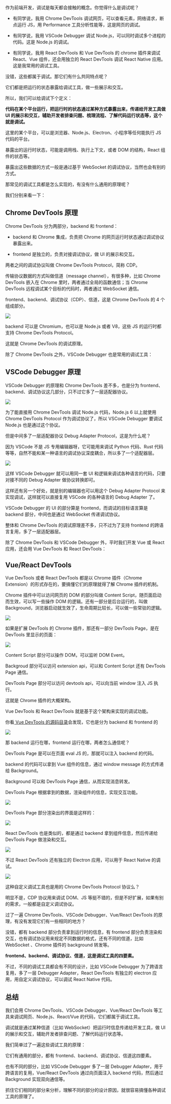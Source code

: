 ﻿作为前端开发，调试是每天都会接触的概念。你觉得什么是调试呢？

- 有同学说，我用 Chrome DevTools 调试网页，可以查看元素，网络请求，断点运行 JS，用 Performance 工具分析性能等，这是网页的调试。

- 有同学说，我用 VSCode Debugger 调试 Node.js，可以同时调试多个进程的代码。这是 Node.js 的调试。

- 有同学说，我用 React DevTools 和 Vue DevTools 的 chrome 插件来调试 React、Vue 组件，还会用独立的 React DevTools 调试 React Native 应用。这是我常用的调试工具。

没错，这些都属于调试。那它们有什么共同特点呢？

它们都是把运行的状态暴露给调试工具，做一些展示和交互。

所以，我们可以给调试下个定义：

**代码在某个平台运行，把运行时的状态通过某种方式暴露出来，传递给开发工具做 UI 的展示和交互，辅助开发者排查问题、梳理流程、了解代码运行状态等，这个就是调试。**

这里的某个平台，可以是浏览器、Node.js、Electron、小程序等任何能执行 JS 代码的平台。

暴露出的运行时状态，可能是调用栈、执行上下文，或者 DOM 的结构，React 组件的状态等。

暴露出这些数据的方式一般是通过基于 WebSocket 的调试协议，当然也会有别的方式。

那常见的调试工具都是怎么实现的，有没有什么通用的原理呢？

我们分别来看一下：

## Chrome DevTools 原理

Chrome DevTools 分为两部分，backend 和 frontend：

- backend 和 Chrome 集成，负责把 Chrome 的网页运行时状态通过调试协议暴露出来。

- frontend 是独立的，负责对接调试协议，做 UI 的展示和交互。

两者之间的调试协议叫做 Chrome DevTools Protocol，简称 CDP。

传输协议数据的方式叫做信道（message channel），有很多种，比如 Chrome DevTools 嵌入在 Chrome 里时，两者通过全局的函数通信；当 Chrome DevTools 远程调试某个目标的代码时，两者通过 WebSocket 通信。

frontend、backend、调试协议（CDP）、信道，这是 Chrome DevTools 的 4 个组成部分。

![](https://p9-juejin.byteimg.com/tos-cn-i-k3u1fbpfcp/e8bc4ae454b04eeca80ca051e7682698~tplv-k3u1fbpfcp-watermark.image?)

backend 可以是 Chromium，也可以是 Node.js 或者 V8，这些 JS 的运行时都支持 Chrome DevTools Protocol。

这就是 Chrome DevTools 的调试原理。

除了 Chrome DevTools 之外，VSCode Debugger 也是常用的调试工具：

## VSCode Debugger 原理

VSCode Debugger 的原理和 Chrome DevTools 差不多，也是分为 frontend、backend、调试协议这几部分，只不过它多了一层适配器协议。

![](https://p3-juejin.byteimg.com/tos-cn-i-k3u1fbpfcp/6c17e3b2656f4333bd16eb94d456c506~tplv-k3u1fbpfcp-watermark.image?)

为了能直接用 Chrome DevTools 调试 Node.js 代码，Node.js 6 以上就使用 Chrome DevTools Protocol 作为调试协议了，所以 VSCode Debugger 要调试 Node.js 也是通过这个协议。

但是中间多了一层适配器协议 Debug Adapter Protocol，这是为什么呢？

因为 VSCode 不是 JS 专用编辑器呀，它可能用来调试 Python 代码、Rust 代码等等，自然不能和某一种语言的调试协议深度耦合，所以多了一个适配器层。

![](https://p6-juejin.byteimg.com/tos-cn-i-k3u1fbpfcp/75e91f65d75c483280a90afb0e4818dd~tplv-k3u1fbpfcp-watermark.image?)

这样 VSCode Debugger 就可以用同一套 UI 和逻辑来调试各种语言的代码，只要对接不同的 Debug Adapter 做协议转换即可。

这样还有另一个好处，就是别的编辑器也可以用这个 Debug Adapter Protocol 来实现调试，这样就可以直接复用 VSCode 的各种语言的 Debug Adapter 了。

VSCode Debugger 的 UI 的部分算是 frontend，而调试的目标语言算是 backend 部分，中间也是通过 WebSocket 传递调试协议。

整体和 Chrome DevTools 的调试原理差不多，只不过为了支持 frontend 的跨语言复用，多了一层适配器层。

除了 Chrome DevTools 和 VSCode Debugger 外，平时我们开发 Vue 或 React 应用，还会用 Vue DevTools 和 React DevTools：


## Vue/React DevTools

Vue DevTools 或者 React DevTools 都是以 Chrome 插件（Chrome Extension）的形式存在的，要搞懂它们的原理就得了解 Chrome 插件的机制。

Chrome 插件中可以访问网页的 DOM 的部分叫做 Content Script，随页面启动而生效，可以写一些操作 DOM 的逻辑。还有一部分是后台运行的，叫做 Background，浏览器启动就生效了，生命周期比较长，可以做一些常驻的逻辑。

![](https://p9-juejin.byteimg.com/tos-cn-i-k3u1fbpfcp/5fc60ec9ea7747ee84a4ef37c906ce0a~tplv-k3u1fbpfcp-watermark.image?)

如果是扩展 DevTools 的 Chrome 插件，那还有一部分 DevTools Page，是在 DevTools 里显示的页面：

![](https://p9-juejin.byteimg.com/tos-cn-i-k3u1fbpfcp/5c0ac4a1ae914a9f8487d94d124f3b66~tplv-k3u1fbpfcp-watermark.image?)

Content Script 部分可以操作 DOM，可以监听 DOM Event。

Backgroud 部分可以访问 extension api，可以和 Content Script 还有 DevTools Page 通信。

DevTools Page 部分可以访问 devtools api，可以向当前 window 注入 JS 执行。

这就是 Chrome 插件的大概架构。

Vue DevTools 和 React DevTools 就是基于这个架构来实现的调试功能。

你看[ Vue DevTools 的源码目录](https://github.com/vuejs/devtools/tree/main/packages)会发现，它也是分为 backend 和 frontend 的

![](https://p3-juejin.byteimg.com/tos-cn-i-k3u1fbpfcp/450ec35eeea941e2ad3e23b84f516a24~tplv-k3u1fbpfcp-watermark.image?)

那 backend 运行在哪，frontend 运行在哪，两者怎么通信呢？

DevTools Page 是可以在页面 eval JS 的，那就可以注入 backend 的代码。

backend 的代码可以拿到 Vue 组件的信息，通过 window message 的方式传递给 Background。

Background 可以和 DevTools Page 通信，从而实现消息转发。

DevTools Page 根据拿到的数据，渲染组件的信息，实现交互功能。

![](https://p3-juejin.byteimg.com/tos-cn-i-k3u1fbpfcp/1cb7cba556a64d2fa73d6c07e46a65e0~tplv-k3u1fbpfcp-watermark.image?)

DevTools Page 部分渲染出的界面是这样的：

![](https://p3-juejin.byteimg.com/tos-cn-i-k3u1fbpfcp/232770d91b264eada85e06b1270f4a12~tplv-k3u1fbpfcp-watermark.image?)

React DevTools 也是类似的，都是通过 backend 拿到组件信息，然后传递给 DevTools Page 做渲染和交互。

![](https://p6-juejin.byteimg.com/tos-cn-i-k3u1fbpfcp/f8f84c161dfa4c259cc17eaade7af176~tplv-k3u1fbpfcp-watermark.image?)

不过 React DevTools 还有独立的 Electron 应用，可以用于 React Native 的调试。

![](https://p1-juejin.byteimg.com/tos-cn-i-k3u1fbpfcp/18268166b9f94e6d91a196dc40058740~tplv-k3u1fbpfcp-watermark.image?)

这种自定义调试工具也是用的 Chrome DevTools Protocol 协议么？

明显不是，CDP 协议用来调试 DOM、JS 等挺不错的，但是不好扩展，如果有别的需求，一般都是自定义调试协议。

过了一遍 Chrome DevTools、VSCode Debugger、Vue/React DevTools 的原理，有没有发现它们有一些相同的地方？

没错，都有 backend 部分负责拿到运行时的信息，有 frontend 部分负责渲染和交互，也有调试协议用来规定不同数据的格式，还有不同的信道，比如 WebSocket 、Chrome 插件的 background 转发等。

**frontend、backend、调试协议、信道，这是调试工具的四要素。**

不过，不同的调试工具都会有不同的设计，比如 VSCode Debugger 为了跨语言复用，多了一层 Debugger Adapter，React DevTools 有独立的 electron 应用，用自定义调试协议，可以调试 React Native 代码。


## 总结

我们会用 Chrome DevTools、VSCode Debugger、Vue/React DevTools 等工具来调试网页、Node.js、React/Vue 的代码，它们都属于调试工具。

调试就是通过某种信道（比如 WebSocket）把运行时信息传递给开发工具，做 UI 的展示和交互，辅助开发者排查问题、了解代码运行状态等。

我们简单过了一遍这些调试工具的原理：

它们有通用的部分，都有 frontend、backend、调试协议、信道这四要素。

也有不同的部分，比如 VSCode Debugger 多了一层 Debugger Adapter，用于跨语言的复用，Vue/React DevTools 通过向页面注入 backend 代码，然后通过 Background 实现双向通信等。

抓住它们相同的部分来分析，理解不同的部分的设计原因，就很容易搞懂各种调试工具的原理了。

